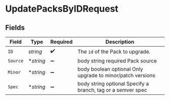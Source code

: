 # UpdatePacksByIDRequest


## Fields

| Field                                                       | Type                                                        | Required                                                    | Description                                                 |
| ----------------------------------------------------------- | ----------------------------------------------------------- | ----------------------------------------------------------- | ----------------------------------------------------------- |
| `ID`                                                        | *string*                                                    | :heavy_check_mark:                                          | The <code>id</code> of the Pack to upgrade.                 |
| `Source`                                                    | **string*                                                   | :heavy_minus_sign:                                          | body string required Pack source                            |
| `Minor`                                                     | **string*                                                   | :heavy_minus_sign:                                          | body boolean optional Only upgrade to minor/patch versions  |
| `Spec`                                                      | **string*                                                   | :heavy_minus_sign:                                          | body string optional Specify a branch, tag or a semver spec |